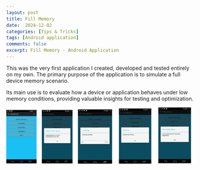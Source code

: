 ```yaml
---
layout: post
title: Fill Memory
date:  2024-12-02
categories: [Tips & Tricks]
tags: [Android application]
comments: false
excerpt: Fill Memory - Android Application
---
```


This was the very first application I created, developed and tested entirely on my own. The primary purpose of the application is to simulate a full device memory scenario.

Its main use is to evaluate how a device or application behaves under low memory conditions, providing valuable insights for testing and optimization.

![Kanban Blog](/images/posts/fillmemory1.png)